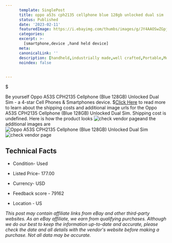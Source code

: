 ```yaml
---
      template: SinglePost
      title: oppo a53s cph2135 cellphone blue 128gb unlocked dual sim
      status: Published
      date: '2023-02-11'
      featuredImage: https://i.ebayimg.com/thumbs/images/g/JY4AAOSwZGpj0Bi6/s-l225.jpg
      categories: 
      excerpt: >-
        [smartphone,device ,hand held device]
      meta:
      canonicalLink: ''
      description: [handheld,industrially made,well crafted,Portable,Mobile,Compact,Convenient,Lightweight,Maneuverable,Man-portable,Miniature,Carriable,Hand-held,Light,Holdable,Transportable,Mobile device,Pocket-sized,On-the-go,Wireless,Cordless,Compact size,Convenient size, smartphone,device ,hand held device]
      noindex: false
      
        
---
```

$

Be yourself Oppo A53S CPH2135 Cellphone (Blue 128GB) Unlocked Dual Sim - a 4-star Cell Phones & Smartphones device.
$[Click Here](https://www.ebay.com/itm/175585517566?hash=item28e1b65ffe%3Ag%3AJY4AAOSwZGpj0Bi6&amdata=enc%3AAQAHAAAA4HHhV3qySyaJLtuGG43fypHer%2Ft7juDb0EdfJ7Cw6HsZRKCepzRZiwe4FmDXuTGbmvu9Y%2F4crrteBGLhZrFU3rTKfGFcMmxnnBLtboM3ai%2FoSvbfM7PkOuYvyqzirkMc8d0P00fAR7ONzb8hrlB2i7jwo8rBGTkVS98ztR%2FQ4k7GfORAsNyL1nFh5dsObF2xbYIkQJglYgB75pZbeov%2BJE2iFcg%2BEuDLX6C%2Byecc9l5Jy%2B2XqOspZA%2F5TJdfmOrrnWoTmEJkaoe9v92X0O4T3GbyHT9sdGEY4OLnrwDzozHb&mkevt=1&mkcid=1&mkrid=711-53200-19255-0&campid=%253CePNCampaignId%253E&customid=%253CreferenceId%253E&toolid=10049) to read more to learn about the shipping costs and additional image urls for the Oppo A53S CPH2135 Cellphone (Blue 128GB) Unlocked Dual Sim. Shipping cost is undefined. Here is how the product looks ![check vendor page](https://i.ebayimg.com/thumbs/images/g/JY4AAOSwZGpj0Bi6/s-l225.jpg)and the additional images are![Oppo A53S CPH2135 Cellphone (Blue 128GB) Unlocked Dual Sim](https://i.ebayimg.com/images/g/JY4AAOSwZGpj0Bi6/s-l1600.jpg)![check vendor page](https://origin-galleryplus.ebayimg.com/ws/web/175585517566_2_0_1/225x225.jpg)



 ## Technical Facts 



     
      

 - Condition- Used 


      

 - Listed Price- 177.00 


      

 - Currency- USD 


      

 - Feedback score - 79162 


      

 - Location - US 


      
      

 *_This post may contain affiliate links from eBay and other third-party websites. As an eBay affiliate, we earn from qualifying purchases. Although we do our best to keep the information up-to-date and accurate, please check the date and all details with the vendor's website before making a purchase. Not all data may be accurate._*






